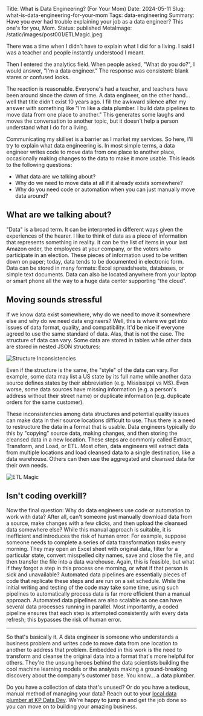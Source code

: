 Title: What is Data Engineering? (For Your Mom)
Date: 2024-05-11
Slug: what-is-data-engineering-for-your-mom
Tags: data-engineering
Summary: Have you ever had trouble explaining your job as a data engineer? This one's for you, Mom.
Status: published
MetaImage: /static/images/post001/ETLMagic.jpeg

There was a time when I didn't have to explain what I did for a living. I said I was a teacher and people instantly understood I meant. 

Then I entered the analytics field. When people asked, "What do you do?", I would answer, "I'm a data engineer." The response was consistent: blank stares or confused looks. 

The reaction is reasonable. Everyone's had a teacher, and teachers have been around since the dawn of time. A data engineer, on the other hand... well that title didn't exist 10 years ago. I fill the awkward silence after my answer with something like "I'm like a data plumber. I build data pipelines to move data from one place to another." This generates some laughs and moves the conversation to another topic, but it doesn't help a person understand what I do for a living. 

Communicating my skillset is a barrier as I market my services. So here, I'll try to explain what data engineering is. In most simple terms, a data engineer writes code to move data from one place to another place, occasionally making changes to the data to make it more usable. This leads to the following questions: 

- What data are we talking about?
- Why do we need to move data at all if it already exists somewhere?
- Why do you need code or automation when you can just manually move data around?

## What are we talking about?
"Data" is a broad term. It can be interpreted in different ways given the experiences of the hearer. I like to think of data as a piece of information that represents something in reality. It can be the list of items in your last Amazon order, the employees at your company, or the voters who participate in an election. These pieces of information used to be written down on paper; today, data tends to be documented in electronic form. Data can be stored in many formats: Excel spreadsheets, databases, or simple text documents. Data can also be located anywhere from your laptop or smart phone all the way to a huge data center supporting "the cloud".

## Moving sounds stressful
If we know data exist somewhere, why do we need to move it somewhere else and why do we need data engineers? Well, this is where we get into issues of data format, quality, and compatibility. It'd be nice if everyone agreed to use the same standard of data. Alas, that is not the case. The structure of data can vary. Some data are stored in tables while other data are stored in nested JSON structures: 

![Structure Inconsistencies](/static/images/post001/TabularVsJson.jpeg)

Even if the structure is the same, the "style" of the data can vary. For example, some data may list a US state by its full name while another data source defines states by their abbreviation (e.g. Mississippi vs MS). Even worse, some data sources have missing information (e.g. a person's address without their street name) or duplicate information (e.g. duplicate orders for the same customer). 

These inconsistencies among data structures and potential quality issues can make data in their source locations difficult to use. Thus there is a need to restructure the data in a format that is usable. Data engineers typically do this by "copying" source data, making changes, and then storing the cleansed data in a new location. These steps are commonly called Extract, Transform, and Load, or ETL. 
Most often, data engineers will extract data from multiple locations and load cleansed data to a single destination, like a data warehouse. Others can then use the aggregated and cleansed data for their own needs. 

![ETL Magic](/static/images/post001/ETLMagic.jpeg)

## Isn't coding overkill?
Now the final question: Why do data engineers use code or automation to work with data? After all, can't someone just manually download data from a source, make changes with a few clicks, and then upload the cleansed data somewhere else? While this manual approach is suitable, it is inefficient and introduces the risk of human error. For example, suppose someone needs to complete a series of data transformation tasks every morning. They may open an Excel sheet with original data, filter for a particular state, convert misspelled city names, save and close the file, and then transfer the file into a data warehouse. Again, this is feasible, but what if they forgot a step in this process one morning, or what if that person is sick and unavailable? Automated data pipelines are essentially pieces of code that replicate these steps and are run on a set schedule. While the initial writing and testing of the code may take some time, using such pipelines to automatically process data is far more efficient than a manual approach. Automated data pipelines are also scalable as one can have several data processes running in parallel. Most importantly, a coded pipeline ensures that each step is attempted consistently with every data refresh; this bypasses the risk of human error. 

---

So that's basically it. A data engineer is someone who understands a business problem and writes code to move data from one location to another to address that problem. Embedded in this work is the need to transform and cleanse the original data into a format that's more helpful for others. They're the unsung heroes behind the data scientists building the cool machine learning models or the analysts making a ground-breaking discovery about the company's customer base. You know... a data plumber. 

Do you have a collection of data that's unused? Or do you have a tedious, manual method of managing your data? Reach out to your [local data plumber at KP Data Dev](https://kpdata.dev). We're happy to jump in and get the job done so you can move on to building your amazing business. 
